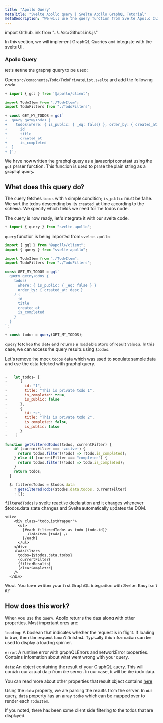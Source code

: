 ```yaml
---
title: "Apollo Query"
metaTitle: "Svelte Apollo query | Svelte Apollo GraphQL Tutorial"
metaDescription: "We will use the query function from Svelte Apollo Client to make GraphQL queries"
---
```


import GithubLink from "../../src/GithubLink.js";

In this section, we will implement GraphQL Queries and integrate with the svelte UI.

### Apollo Query

let's define the graphql query to be used:

Open `src/components/Todo/TodoPrivateList.svelte` and add the following code:

<GithubLink link="https://github.com/hasura/learn-graphql/blob/master/tutorials/frontend/svelte-apollo/app-final/src/components/Todo/TodoPrivateList.svelte" text="src/components/Todo/TodoPrivateList.svelte" />

```javascript
+ import { gql } from '@apollo/client';

import TodoItem from "./TodoItem";
import TodoFilters from "./TodoFilters";

+ const GET_MY_TODOS = gql`
+  query getMyTodos {
+    todos(where: { is_public: { _eq: false} }, order_by: { created_at: desc }) {
+      id
+      title
+      created_at
+      is_completed
+  }
+ }`;
```

We have now written the graphql query as a javascript constant using the `gql` parser function. This function is used to parse the plain string as a graphql query.

## What does this query do?

The query fetches `todos` with a simple condition; `is_public` must be false. We sort the todos descending by its `created_at` time according to the schema. We specify which fields we need for the todos node.

The query is now ready, let's integrate it with our svelte code.

```javascript
+ import { query } from "svelte-apollo";
```

`query` function is being imported from `svelte-apollo`

```javascript
import { gql } from "@apollo/client";
import { query } from "svelte-apollo";

import TodoItem from "./TodoItem";
import TodoFilters from "./TodoFilters";

const GET_MY_TODOS = gql`
  query getMyTodos {
    todos(
      where: { is_public: { _eq: false } }
      order_by: { created_at: desc }
    ) {
      id
      title
      created_at
      is_completed
    }
  }
`;

+ const todos = query(GET_MY_TODOS);
```

query fetches the data and returns a readable store of result values. In this case, we can access the query results using `$todos`.

Let's remove the mock `todos` data which was used to populate sample data and use the data fetched with graphql query.

```javascript

-   let todos= [
-      {
-        id: "1",
-        title: "This is private todo 1",
-        is_completed: true,
-        is_public: false
-      },
-      {
-        id: "2",
-        title: "This is private todo 2",
-        is_completed: false,
-        is_public: false
-      }
-    ]

function getFilteredTodos(todos, currentFilter) {
    if (currentFilter === "active") {
      return todos.filter((todo) => !todo.is_completed);
    } else if (currentFilter === "completed") {
      return todos.filter((todo) => todo.is_completed);
    }
    return todos;
  }

  $: filteredTodos = $todos.data
    ? getFilteredTodos($todos.data.todos, currentFilter)
    : [];
```

`filteredTodos` is svelte reactive declaration and it changes whenever $todos.data state changes and Svelte automatically updates the DOM.

```
<div>
    <div class="todoListWrapper">
      <ul>
        {#each filteredTodos as todo (todo.id)}
          <TodoItem {todo} />
        {/each}
      </ul>
    </div>
    <TodoFilters
      todos={$todos.data.todos}
      {currentFilter}
      {filterResults}
      {clearCompleted}
    />
  </div>
```

Woot! You have written your first GraphQL integration with Svelte. Easy isn't it?

## How does this work?

When you use the `query`, Apollo returns the data along with other properties. Most important ones are:

`loading`: A boolean that indicates whether the request is in flight. If loading is true, then the request hasn't finished. Typically this information can be used to display a loading spinner.

`error`: A runtime error with graphQLErrors and networkError properties. Contains information about what went wrong with your query.

`data`: An object containing the result of your GraphQL query. This will contain our actual data from the server. In our case, it will be the todo data.

You can read more about other properties that result object contains [here](https://www.apollographql.com/docs/react/data/queries/)

Using the `data` property, we are parsing the results from the server. In our query, `data` property has an array `todos` which can be mapped over to render each `TodoItem`.

If you noted, there has been some client side filtering to the todos that are displayed.
